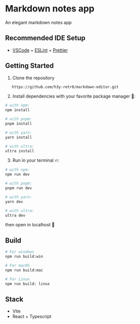 # Markdown notes app

An elegant markdown notes app

## Recommended IDE Setup

- [VSCode](https://code.visualstudio.com/) + [ESLint](https://marketplace.visualstudio.com/items?itemName=dbaeumer.vscode-eslint) + [Prettier](https://marketplace.visualstudio.com/items?itemName=esbenp.prettier-vscode)

## Getting Started

1. Clone the repository

```bash
   https://github.com/h3y-retr0/markdown-editor.git
```

2. Install dependencies with your favorite package manager 👀:

```bash
# with npm:
npm install

# with pnpm:
pnpm install

# with yarn:
yarn install

# with ultra:
ultra install
```

3. Run in your terminal 🔥:

```bash
# with npm:
npm run dev

# with pnpm:
pnpm run dev

# with yarn:
yarn dev

# with ultra:
ultra dev
```

then open in localhost 🎈

## Build

```bash
# For windows
npm run build:win

# For macOS
npm run build:mac

# For Linux
npm run build: linux
```

## Stack

- Vite
- React + Typescript
